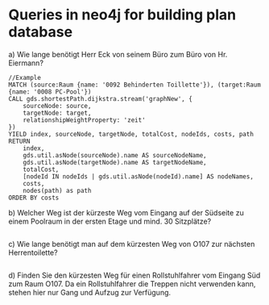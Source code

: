 # Queries in neo4j for building plan database
a) Wie lange benötigt Herr Eck von seinem Büro zum Büro von Hr. Eiermann?
```
//Example
MATCH (source:Raum {name: '0092 Behinderten Toillette'}), (target:Raum {name: '0008 PC-Pool'})
CALL gds.shortestPath.dijkstra.stream('graphNew', {
    sourceNode: source,
    targetNode: target,
    relationshipWeightProperty: 'zeit'
})
YIELD index, sourceNode, targetNode, totalCost, nodeIds, costs, path
RETURN
    index,
    gds.util.asNode(sourceNode).name AS sourceNodeName,
    gds.util.asNode(targetNode).name AS targetNodeName,
    totalCost,
    [nodeId IN nodeIds | gds.util.asNode(nodeId).name] AS nodeNames,
    costs,
    nodes(path) as path
ORDER BY costs
```
b) Welcher Weg ist der kürzeste Weg vom Eingang auf der Südseite zu einem Poolraum in
der ersten Etage und mind. 30 Sitzplätze?
```

```
c) Wie lange benötigt man auf dem kürzesten Weg von O107 zur nächsten Herrentoilette?
```

```
d) Finden Sie den kürzesten Weg für einen Rollstuhlfahrer vom Eingang Süd zum Raum
O107. Da ein Rollstuhlfahrer die Treppen nicht verwenden kann, stehen hier nur Gang
und Aufzug zur Verfügung.
```

```